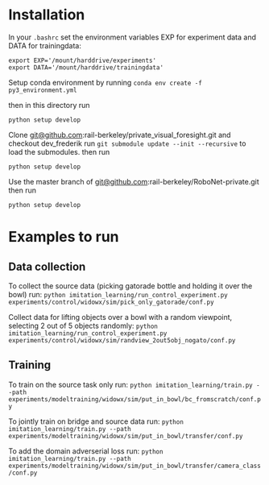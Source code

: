 # Installation

In your `.bashrc` set the environment variables EXP for experiment data and DATA for trainingdata:

```
export EXP='/mount/harddrive/experiments'
export DATA='/mount/harddrive/trainingdata'
```

Setup conda environment by running
`conda env create -f py3_environment.yml`

then in this directory run

`python setup develop`

Clone git@github.com:rail-berkeley/private_visual_foresight.git and checkout dev_frederik
run `git submodule update --init --recursive` to load the submodules.
then run

`python setup develop`



Use the master branch of git@github.com:rail-berkeley/RoboNet-private.git
then run

`python setup develop` 



# Examples to run

## Data collection
To collect the source data (picking gatorade bottle and holding it over the bowl) run:
`python imitation_learning/run_control_experiment.py experiments/control/widowx/sim/pick_only_gatorade/conf.py`

Collect data for lifting objects over a bowl with a random viewpoint, selecting 2 out of 5 objects randomly:
`python imitation_learning/run_control_experiment.py experiments/control/widowx/sim/randview_2out5obj_nogato/conf.py`


## Training
To train on the source task only run:
`python imitation_learning/train.py --path  experiments/modeltraining/widowx/sim/put_in_bowl/bc_fromscratch/conf.py`

To jointly train on bridge and source data run:
`python imitation_learning/train.py --path  experiments/modeltraining/widowx/sim/put_in_bowl/transfer/conf.py`

To add the domain adverserial loss run:
`python imitation_learning/train.py --path  experiments/modeltraining/widowx/sim/put_in_bowl/transfer/camera_class/conf.py`
